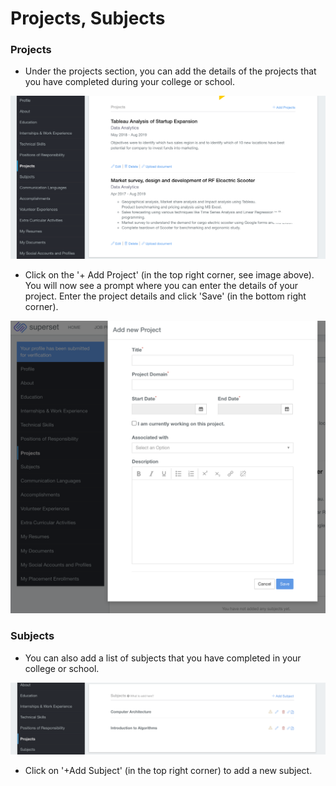 # Projects, Subjects

### Projects

* Under the projects section, you can add the details of the projects that you have completed during your college or school.

![](../../.gitbook/assets/image%20%28210%29.png)

* Click on the '+ Add Project' \(in the top right corner, see image above\). You will now see a prompt where you can enter the details of your project. Enter the project details and click 'Save' \(in the bottom right corner\).

![](../../.gitbook/assets/image%20%28206%29.png)

### Subjects

* You can also add a list of subjects that you have completed in your college or school.

![](../../.gitbook/assets/image%20%28186%29.png)

* Click on '+Add Subject'  \(in the top right corner\) to add a new subject.



